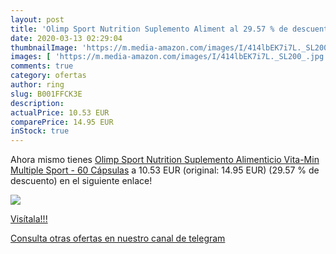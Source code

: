 ```yaml
---
layout: post
title: 'Olimp Sport Nutrition Suplemento Aliment al 29.57 % de descuento'
date: 2020-03-13 02:29:04
thumbnailImage: 'https://m.media-amazon.com/images/I/414lbEK7i7L._SL200_.jpg'
images: [ 'https://m.media-amazon.com/images/I/414lbEK7i7L._SL200_.jpg' ]
comments: true
category: ofertas
author: ring
slug: B001FFCK3E
description:
actualPrice: 10.53 EUR
comparePrice: 14.95 EUR
inStock: true
---
```


Ahora mismo tienes [Olimp Sport Nutrition Suplemento Alimenticio Vita-Min Multiple Sport - 60 Cápsulas](https://www.amazon.com/dp/B001FFCK3E/?tag=redken08-20) a 10.53 EUR (original: 14.95 EUR) (29.57 %  de descuento) en el siguiente enlace!

[![](https://m.media-amazon.com/images/I/414lbEK7i7L._SL200_.jpg)](https://www.amazon.com/dp/B001FFCK3E/?tag=redken08-20)

[Visítala!!!](https://www.amazon.com/dp/B001FFCK3E/?tag=redken08-20)

[Consulta otras ofertas en nuestro canal de telegram](https://t.me/s/ofertas25)
